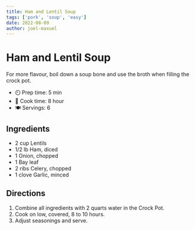 ```yaml
---
title: Ham and Lentil Soup
tags: ['pork', 'soup', 'easy']
date: 2022-08-09
author: joel-maxuel
---
```


# Ham and Lentil Soup

For more flavour, boil down a soup bone and use the broth when filling the crock pot.

- ⏲️ Prep time: 5 min
- 🍳 Cook time: 8 hour
- 🍽️ Servings: 6

## Ingredients

- 2 cup Lentils
- 1/2 lb Ham, diced
- 1 Onion, chopped
- 1 Bay leaf
- 2 ribs Celery, chopped
- 1 clove Garlic, minced

## Directions

1. Combine all ingredients with 2 quarts water in the Crock Pot.
2. Cook on low, covered, 8 to 10 hours.
3. Adjust seasonings and serve.
